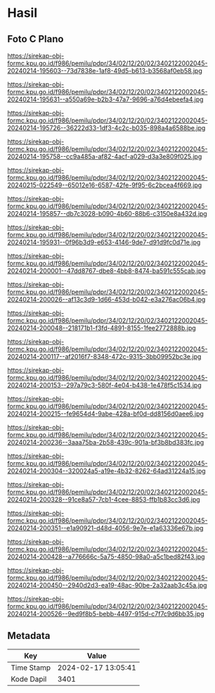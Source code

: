 # Hasil

## Foto C Plano

https://sirekap-obj-formc.kpu.go.id/f986/pemilu/pdpr/34/02/12/20/02/3402122002045-20240214-195603--73d7838e-1af8-49d5-b613-b3568af0eb58.jpg

https://sirekap-obj-formc.kpu.go.id/f986/pemilu/pdpr/34/02/12/20/02/3402122002045-20240214-195631--a550a69e-b2b3-47a7-9696-a76d4ebeefa4.jpg

https://sirekap-obj-formc.kpu.go.id/f986/pemilu/pdpr/34/02/12/20/02/3402122002045-20240214-195726--36222d33-1df3-4c2c-b035-898a4a6588be.jpg

https://sirekap-obj-formc.kpu.go.id/f986/pemilu/pdpr/34/02/12/20/02/3402122002045-20240214-195758--cc9a485a-af82-4acf-a029-d3a3e809f025.jpg

https://sirekap-obj-formc.kpu.go.id/f986/pemilu/pdpr/34/02/12/20/02/3402122002045-20240215-022549--65012e16-6587-42fe-9f95-6c2bcea4f669.jpg

https://sirekap-obj-formc.kpu.go.id/f986/pemilu/pdpr/34/02/12/20/02/3402122002045-20240214-195857--db7c3028-b090-4b60-88b6-c3150e8a432d.jpg

https://sirekap-obj-formc.kpu.go.id/f986/pemilu/pdpr/34/02/12/20/02/3402122002045-20240214-195931--0f96b3d9-e653-4146-9de7-d91d9fc0d71e.jpg

https://sirekap-obj-formc.kpu.go.id/f986/pemilu/pdpr/34/02/12/20/02/3402122002045-20240214-200001--47dd8767-dbe8-4bb8-8474-ba591c555cab.jpg

https://sirekap-obj-formc.kpu.go.id/f986/pemilu/pdpr/34/02/12/20/02/3402122002045-20240214-200026--af13c3d9-1d66-453d-b042-e3a276ac06b4.jpg

https://sirekap-obj-formc.kpu.go.id/f986/pemilu/pdpr/34/02/12/20/02/3402122002045-20240214-200048--218171b1-f3fd-4891-8155-1fee2772888b.jpg

https://sirekap-obj-formc.kpu.go.id/f986/pemilu/pdpr/34/02/12/20/02/3402122002045-20240214-200117--af2016f7-8348-472c-9315-3bb09952bc3e.jpg

https://sirekap-obj-formc.kpu.go.id/f986/pemilu/pdpr/34/02/12/20/02/3402122002045-20240214-200153--297a79c3-580f-4e04-b438-1e478f5c1534.jpg

https://sirekap-obj-formc.kpu.go.id/f986/pemilu/pdpr/34/02/12/20/02/3402122002045-20240214-200215--fe9654d4-9abe-428a-bf0d-dd8156d0aee6.jpg

https://sirekap-obj-formc.kpu.go.id/f986/pemilu/pdpr/34/02/12/20/02/3402122002045-20240214-200236--3aaa75ba-2b58-439c-901a-bf3b8bd383fc.jpg

https://sirekap-obj-formc.kpu.go.id/f986/pemilu/pdpr/34/02/12/20/02/3402122002045-20240214-200304--320024a5-a19e-4b32-8262-64ad31224a15.jpg

https://sirekap-obj-formc.kpu.go.id/f986/pemilu/pdpr/34/02/12/20/02/3402122002045-20240214-200328--91ce8a57-7cb1-4cee-8853-ffb1b83cc3d6.jpg

https://sirekap-obj-formc.kpu.go.id/f986/pemilu/pdpr/34/02/12/20/02/3402122002045-20240214-200351--e1a90921-d48d-4056-9e7e-e1a63336e67b.jpg

https://sirekap-obj-formc.kpu.go.id/f986/pemilu/pdpr/34/02/12/20/02/3402122002045-20240214-200428--a776666c-5a75-4850-98a0-a5c1bed82f43.jpg

https://sirekap-obj-formc.kpu.go.id/f986/pemilu/pdpr/34/02/12/20/02/3402122002045-20240214-200450--2940d2d3-ea19-48ac-90be-2a32aab3c45a.jpg

https://sirekap-obj-formc.kpu.go.id/f986/pemilu/pdpr/34/02/12/20/02/3402122002045-20240214-200526--9ed9f8b5-bebb-4497-915d-c7f7c9d6bb35.jpg


## Metadata

| Key        | Value               |
| ---------- | ------------------- |
| Time Stamp | 2024-02-17 13:05:41 |
| Kode Dapil | 3401                |



